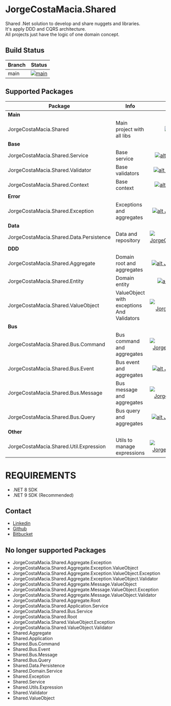 JorgeCostaMacia.Shared
======================

Shared .Net solution to develop and share nuggets and libraries.<br>
It's apply DDD and CQRS architecture.<br>
All projects just have the logic of one domain concept.

Build Status
------------

| Branch        | Status                                                                                                                                                                                                |
|---------------|:-----------------------------------------------------------------------------------------------------------------------------------------------------------------------------------------------------:|
| main          | [![main](https://github.com/JorgeCostaMacia/shared-net/actions/workflows/dotnet.yml/badge.svg?branch=main&event=push)](https://github.com/JorgeCostaMacia/shared-net/actions/workflows/dotnet.yml)    |

Supported Packages
------------------

| Package                                  | Info                                          | Nuget                                                                                                                                                                                                                                              |
|------------------------------------------|-----------------------------------------------|:--------------------------------------------------------------------------------------------------------------------------------------------------------------------------------------------------------------------------------------------------:|
| **Main**                                 |                                               |                                                                                                                                                                                                                                                    |
| JorgeCostaMacia.Shared                   | Main project with all libs                    | [![alt JorgeCostaMacia.Shared](https://img.shields.io/nuget/v/JorgeCostaMacia.Shared.svg "JorgeCostaMacia.Shared")](https://www.nuget.org/packages/JorgeCostaMacia.Shared/)                                                                        |
| **Base**                                 |                                               |                                                                                                                                                                                                                                                    |
| JorgeCostaMacia.Shared.Service           | Base service                                  | [![alt JorgeCostaMacia.Shared.Service](https://img.shields.io/nuget/v/JorgeCostaMacia.Shared.Service.svg "JorgeCostaMacia.Shared.Service")](https://www.nuget.org/packages/JorgeCostaMacia.Shared.Service/)                                        |
| JorgeCostaMacia.Shared.Validator         | Base validators                               | [![alt JorgeCostaMacia.Shared.Validator](https://img.shields.io/nuget/v/JorgeCostaMacia.Shared.Validator.svg "JorgeCostaMacia.Shared.Validator")](https://www.nuget.org/packages/JorgeCostaMacia.Shared.Validator/)                                |
| JorgeCostaMacia.Shared.Context           | Base context                                  | [![alt JorgeCostaMacia.Shared.Context](https://img.shields.io/nuget/v/JorgeCostaMacia.Shared.Context.svg "JorgeCostaMacia.Shared.Context")](https://www.nuget.org/packages/JorgeCostaMacia.Shared.Context/)                                        |
| **Error**                                |                                               |                                                                                                                                                                                                                                                    |
| JorgeCostaMacia.Shared.Exception         | Exceptions and aggregates                     | [![alt JorgeCostaMacia.Shared.Exception](https://img.shields.io/nuget/v/JorgeCostaMacia.Shared.Exception.svg "JorgeCostaMacia.Shared.Exception")](https://www.nuget.org/packages/JorgeCostaMacia.Shared.Exception/)                                |
| **Data**                                 |                                               |                                                                                                                                                                                                                                                    |
| JorgeCostaMacia.Shared.Data.Persistence  | Data and repository                           | [![alt JorgeCostaMacia.Shared.Data.Persistence](https://img.shields.io/nuget/v/JorgeCostaMacia.Shared.Data.Persistence.svg "JorgeCostaMacia.Shared.Data.Persistence")](https://www.nuget.org/packages/JorgeCostaMacia.Shared.Data.Persistence/)    |
| **DDD**                                  |                                               |                                                                                                                                                                                                                                                    |
| JorgeCostaMacia.Shared.Aggregate         | Domain root and aggregates                    | [![alt JorgeCostaMacia.Shared.Aggregate](https://img.shields.io/nuget/v/JorgeCostaMacia.Shared.Aggregate.svg "JorgeCostaMacia.Shared.Aggregate")](https://www.nuget.org/packages/JorgeCostaMacia.Shared.Aggregate/)                                |
| JorgeCostaMacia.Shared.Entity            | Domain entity                                 | [![alt JorgeCostaMacia.Shared.Entity](https://img.shields.io/nuget/v/JorgeCostaMacia.Shared.Entity.svg "JorgeCostaMacia.Shared.Entity")](https://www.nuget.org/packages/JorgeCostaMacia.Shared.Entity/)                                            |
| JorgeCostaMacia.Shared.ValueObject       | ValueObject with exceptions And Validators    | [![alt JorgeCostaMacia.Shared.ValueObject](https://img.shields.io/nuget/v/JorgeCostaMacia.Shared.ValueObject.svg "JorgeCostaMacia.Shared.ValueObject")](https://www.nuget.org/packages/JorgeCostaMacia.Shared.ValueObject/)                        |
| **Bus**                                  |                                               |                                                                                                                                                                                                                                                    |
| JorgeCostaMacia.Shared.Bus.Command       | Bus command and aggregates                    | [![alt JorgeCostaMacia.Shared.Bus.Command](https://img.shields.io/nuget/v/JorgeCostaMacia.Shared.Bus.Command.svg "JorgeCostaMacia.Shared.Bus.Command")](https://www.nuget.org/packages/JorgeCostaMacia.Shared.Bus.Command/)                        |
| JorgeCostaMacia.Shared.Bus.Event         | Bus event and aggregates                      | [![alt JorgeCostaMacia.Shared.Bus.Event](https://img.shields.io/nuget/v/JorgeCostaMacia.Shared.Bus.Event.svg "JorgeCostaMacia.Shared.Bus.Event")](https://www.nuget.org/packages/JorgeCostaMacia.Shared.Bus.Event/)                                |
| JorgeCostaMacia.Shared.Bus.Message       | Bus message and aggregates                    | [![alt JorgeCostaMacia.Shared.Bus.Message](https://img.shields.io/nuget/v/JorgeCostaMacia.Shared.Bus.Message.svg "JorgeCostaMacia.Shared.Bus.Message")](https://www.nuget.org/packages/JorgeCostaMacia.Shared.Bus.Message/)                        |
| JorgeCostaMacia.Shared.Bus.Query         | Bus query and aggregates                      | [![alt JorgeCostaMacia.Shared.Bus.Query](https://img.shields.io/nuget/v/JorgeCostaMacia.Shared.Bus.Query.svg "JorgeCostaMacia.Shared.Bus.Query")](https://www.nuget.org/packages/JorgeCostaMacia.Shared.Bus.Query/)                                |
| **Other**                                |                                               |                                                                                                                                                                                                                                                    |
| JorgeCostaMacia.Shared.Util.Expression   | Utils to manage expressions                   | [![alt JorgeCostaMacia.Shared.Util.Expression](https://img.shields.io/nuget/v/JorgeCostaMacia.Shared.Util.Expression.svg "JorgeCostaMacia.Shared.Util.Expression")](https://www.nuget.org/packages/JorgeCostaMacia.Shared.Util.Expression/)        |

# REQUIREMENTS
* .NET 8 SDK
* .NET 9 SDK (Recommended) 

## Contact
* [Linkedin](https://www.linkedin.com/in/jorge-costa-macia-842817164/)
* [Github](https://github.com/JorgeCostaMacia/)
* [Bitbucket](https://bitbucket.org/jorgecostamacia/)

No longer supported Packages
----------------------------

* JorgeCostaMacia.Shared.Aggregate.Exception
* JorgeCostaMacia.Shared.Aggregate.Exception.ValueObject
* JorgeCostaMacia.Shared.Aggregate.Exception.ValueObject.Exception
* JorgeCostaMacia.Shared.Aggregate.Exception.ValueObject.Validator
* JorgeCostaMacia.Shared.Aggregate.Message.ValueObject
* JorgeCostaMacia.Shared.Aggregate.Message.ValueObject.Exception
* JorgeCostaMacia.Shared.Aggregate.Message.ValueObject.Validator
* JorgeCostaMacia.Shared.Aggregate.Root
* JorgeCostaMacia.Shared.Application.Service
* JorgeCostaMacia.Shared.Bus.Service
* JorgeCostaMacia.Shared.Root
* JorgeCostaMacia.Shared.ValueObject.Exception
* JorgeCostaMacia.Shared.ValueObject.Validator
* Shared.Aggregate
* Shared.Application
* Shared.Bus.Command
* Shared.Bus.Event
* Shared.Bus.Message
* Shared.Bus.Query
* Shared.Data.Persistence
* Shared.Domain.Service
* Shared.Exception
* Shared.Service
* Shared.Utils.Expression
* Shared.Validator
* Shared.ValueObject